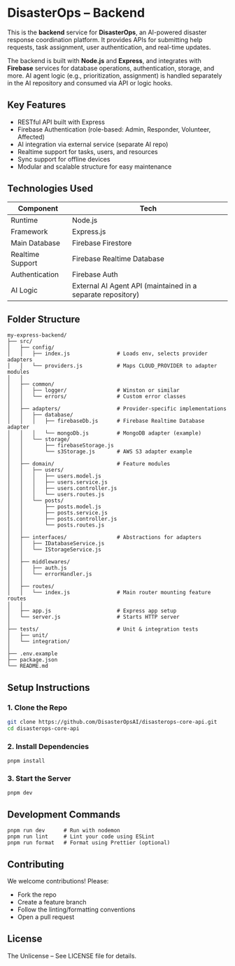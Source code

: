 # DisasterOps – Backend

This is the **backend** service for **DisasterOps**, an AI-powered disaster response coordination platform. It provides APIs for submitting help requests, task assignment, user authentication, and real-time updates.

The backend is built with **Node.js** and **Express**, and integrates with **Firebase** services for database operations, authentication, storage, and more. AI agent logic (e.g., prioritization, assignment) is handled separately in the AI repository and consumed via API or logic hooks.

## Key Features

-  RESTful API built with Express
-  Firebase Authentication (role-based: Admin, Responder, Volunteer, Affected)
-  AI integration via external service (separate AI repo)
-  Realtime support for tasks, users, and resources
-  Sync support for offline devices
-  Modular and scalable structure for easy maintenance


## Technologies Used

| Component         | Tech                                     |
|------------------|-------------------------------------------|
| Runtime           | Node.js                                  |
| Framework         | Express.js                               |
| Main Database    | Firebase Firestore                        |
| Realtime Support | Firebase Realtime Database    |
| Authentication    | Firebase Auth          |
| AI Logic          | External AI Agent API (maintained in a separate repository)|


## Folder Structure

```
my-express-backend/
├── src/
│   ├── config/
│   │   ├── index.js               # Loads env, selects provider adapters
│   │   └── providers.js           # Maps CLOUD_PROVIDER to adapter modules
│   │
│   ├── common/
│   │   ├── logger/                # Winston or similar
│   │   └── errors/                # Custom error classes
│   │
│   ├── adapters/                  # Provider-specific implementations
│   │   ├── database/
│   │   │   ├── firebaseDb.js      # Firebase Realtime Database adapter
│   │   │   └── mongoDb.js         # MongoDB adapter (example)
│   │   └── storage/
│   │       ├── firebaseStorage.js
│   │       └── s3Storage.js       # AWS S3 adapter example
│   │
│   ├── domain/                    # Feature modules
│   │   ├── users/
│   │   │   ├── users.model.js
│   │   │   ├── users.service.js
│   │   │   ├── users.controller.js
│   │   │   └── users.routes.js
│   │   └── posts/
│   │       ├── posts.model.js
│   │       ├── posts.service.js
│   │       ├── posts.controller.js
│   │       └── posts.routes.js
│   │
│   ├── interfaces/                # Abstractions for adapters
│   │   ├── IDatabaseService.js
│   │   └── IStorageService.js
│   │
│   ├── middlewares/
│   │   ├── auth.js
│   │   └── errorHandler.js
│   │
│   ├── routes/
│   │   └── index.js               # Main router mounting feature routes
│   │
│   ├── app.js                     # Express app setup
│   └── server.js                  # Starts HTTP server
│
├── tests/                         # Unit & integration tests
│   ├── unit/
│   └── integration/
│
├── .env.example
├── package.json
└── README.md
```

##  Setup Instructions

### 1. Clone the Repo

```bash
git clone https://github.com/DisasterOpsAI/disasterops-core-api.git
cd disasterops-core-api
```

### 2. Install Dependencies
```
pnpm install
```

### 3. Start the Server
```
pnpm dev
```

## Development Commands
```
pnpm run dev      # Run with nodemon
pnpm run lint     # Lint your code using ESLint
pnpm run format   # Format using Prettier (optional)
```

## Contributing

We welcome contributions! Please:

- Fork the repo
- Create a feature branch
- Follow the linting/formatting conventions
- Open a pull request


## License

The Unlicense – See LICENSE file for details.
